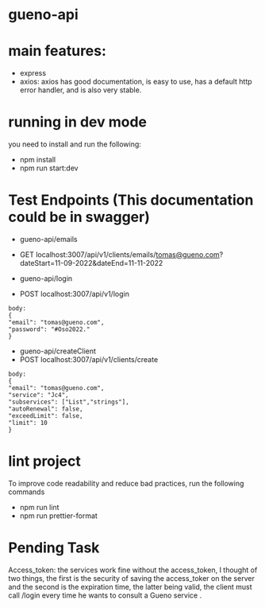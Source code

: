# gueno-api

# main features:

-   express
-   axios: axios has good documentation, is easy to use, has a default http error handler, and is also very stable.

# running in dev mode

you need to install and run the following:

-   npm install
-   npm run start:dev

# Test Endpoints (This documentation could be in swagger)

-   gueno-api/emails
-   GET localhost:3007/api/v1/clients/emails/tomas@gueno.com?dateStart=11-09-2022&dateEnd=11-11-2022

-   gueno-api/login
-   POST localhost:3007/api/v1/login

```
body:
{
"email": "tomas@gueno.com",
"password": "#Oso2022."
}
```

-   gueno-api/createClient
-   POST localhost:3007/api/v1/clients/create

```
body:
{
"email": "tomas@gueno.com",
"service": "Jc4",
"subservices": ["List","strings"],
"autoRenewal": false,
"exceedLimit": false,
"limit": 10
}
```

# lint project

To improve code readability and reduce bad practices, run the following commands

-   npm run lint
-   npm run prettier-format

# Pending Task

Access_token: the services work fine without the access_token, I thought of two things, the first is the security of saving the access_toker on the server and the second is the expiration time, the latter being valid, the client must call /login every time he wants to consult a Gueno service .
